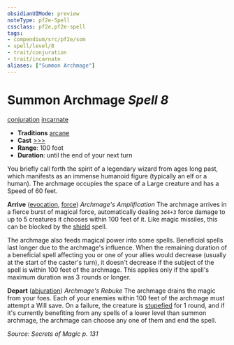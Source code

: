 ```yaml
---
obsidianUIMode: preview
noteType: pf2e-Spell
cssclass: pf2e,pf2e-spell
tags:
- compendium/src/pf2e/som
- spell/level/8
- trait/conjuration
- trait/incarnate
aliases: ["Summon Archmage"]
---
```

# Summon Archmage *Spell 8*   
[conjuration](rules/traits/conjuration.md "Conjuration School Trait")  [incarnate](rules/traits/incarnate-som.md "Incarnate Spell Trait")  

- **Traditions** [arcane](rules/traits/arcane.md "Arcane Tradition Trait")
- **Cast** [>>>](rules/core-rulebook/chapter-9-playing-the-game.md#Actions "Three-Action") 
- **Range**: 100 foot
- **Duration**: until the end of your next turn

You briefly call forth the spirit of a legendary wizard from ages long past, which manifests as an immense humanoid figure (typically an elf or a human). The archmage occupies the space of a Large creature and has a Speed of 60 feet.

**Arrive** ([evocation](rules/traits/evocation.md "Evocation School Trait"), [force](rules/traits/force.md "Force Energy & Element Trait")) _Archmage's Amplification_ The archmage arrives in a fierce burst of magical force, automatically dealing `3d4+3` force damage to up to 5 creatures it chooses within 100 feet of it. Like magic missiles, this can be blocked by the [shield](compendium/spells/shield.md) spell.

The archmage also feeds magical power into some spells. Beneficial spells last longer due to the archmage's influence. When the remaining duration of a beneficial spell affecting you or one of your allies would decrease (usually at the start of the caster's turn), it doesn't decrease if the subject of the spell is within 100 feet of the archmage. This applies only if the spell's maximum duration was 3 rounds or longer.

**Depart** ([abjuration](rules/traits/abjuration.md "Abjuration School Trait")) _Archmage's Rebuke_ The archmage drains the magic from your foes. Each of your enemies within 100 feet of the archmage must attempt a Will save. On a failure, the creature is [stupefied](rules/conditions.md#Stupefied) for 1 round, and if it's currently benefiting from any spells of a lower level than summon archmage, the archmage can choose any one of them and end the spell.

*Source: Secrets of Magic p. 131*